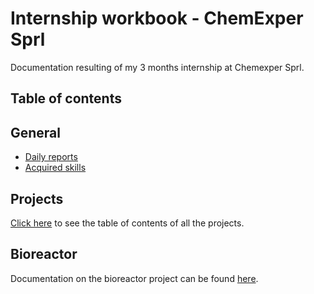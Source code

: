 # Internship workbook - ChemExper Sprl

Documentation resulting of my 3 months internship at Chemexper Sprl.

## Table of contents

## General

- [Daily reports](./general/dailyReports.md)
- [Acquired skills](./general/skills.md)

## Projects

[Click here](./projects/projects.md) to see the table of contents of all the projects.

## Bioreactor

Documentation on the bioreactor project can be found [here](./bioreactor/bioreactor.md).


